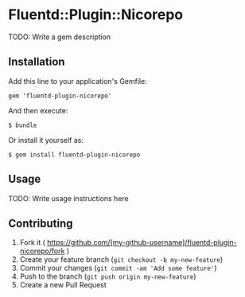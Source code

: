 # Fluentd::Plugin::Nicorepo

TODO: Write a gem description

## Installation

Add this line to your application's Gemfile:

    gem 'fluentd-plugin-nicorepo'

And then execute:

    $ bundle

Or install it yourself as:

    $ gem install fluentd-plugin-nicorepo

## Usage

TODO: Write usage instructions here

## Contributing

1. Fork it ( https://github.com/[my-github-username]/fluentd-plugin-nicorepo/fork )
2. Create your feature branch (`git checkout -b my-new-feature`)
3. Commit your changes (`git commit -am 'Add some feature'`)
4. Push to the branch (`git push origin my-new-feature`)
5. Create a new Pull Request

